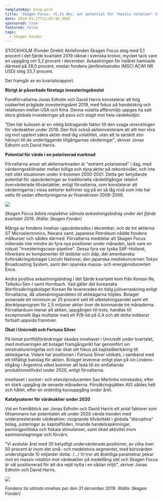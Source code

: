 ```yaml
---
templateKey: blog-post
title: 'Skagen Focus: +5,1% 4kv, ser potential för "massiv rotation" till värdeaktier'
date: 2020-01-17T11:03:40.360Z
sponsored: true
featured: false
tags:
  - Skagen Fonder
---
```

STOCKHOLM (Fonder Direkt) Aktiefonden Skagen Focus steg med 5,1 procent i det fjärde kvartalet 2019 räknat i svenska kronor, mycket tack vare en uppgång om 5,2 procent i december. Avkastningen för helåret hamnade därmed på 28,0 procent, medan fondens jämförelseindex (MSCI ACWI NR USD) steg 33,7 procent.

Det framgår av en kvartalsrapport.

**Rörigt år påverkade företags investeringsbeslut**

Fondförvaltarna Jonas Edholm och David Harris konstaterar att hög osäkerhet präglade investeringsåret 2019, med fokus på handelskrig och relationen mellan USA och Kina. Denna volatila affärsmiljö uppges ha satt stora globala investeringar på paus och slagit mot hela värdekedjor.

"Den här kulissen är en viktig bidragande faktor till den svaga utvecklingen för värdeaktier under 2019. Den fick också aktieinvesterare att allt mer röra sig mot upplevt säkra aktier med låg volatilitet, utan att ta särskilt stor hänsyn till de underliggande tillgångarnas värderingar", skriver Jonas Edholm och David Harris.

**Potential för värde i en polariserad marknad**

Förvaltarna anser att aktiemarknaden är "extremt polariserad" i dag, med värderingsskillnader mellan billiga och dyra aktier på rekordnivåer, och inte helt olikt situationen under it-boomen 2000-2001. Detta ger betydande potential för uppvärderingar av traditionella värdetillgångar relativt övervärderade tillväxtaktier, enligt förvaltarna, som konstaterar att värderingarna i vissa sektorer befinner sig på en så låg nivå som inte har setts till sedan efterdyningarna av finanskrisen 2008-2009.

![](/img/focus.png)

*Skagen Focus bästa respektive sämsta avkastningsbidrag under det fjärde kvartalet 2019. (Källa: Skagen Fonder)*

Många av fondens innehav uppvärderades i december, och de tre aktierna ST Microelectronics, Nexans samt Japanese Petroleum nådde fondens målkurser och såldes därmed. Förvaltarna meddelar att Skagen Focus initierade inte mindre än fyra nya positioner under månaden, tack vare en robust "investeringscase-pipeline". Dessa fyra var tyska SAF-Holland, tillverkare av komponenter till lastbilar och släp, det amerikanska livförsäkringsbolaget Lincoln National, den japanska mediekoncernen Tokyo Broadcasting System, samt den spanska massa- och energiproducenten Ence.

Andra positiva avkastningsbidrag i det fjärde kvartalet kom från Korean Re, Teikoku-Sen-I samt Hornbach. Vad gäller det koreanska återförsäkringsbolaget Korean Re levererades en tidig julöverraskning enligt förvaltarna, då utbetalningsandelen till aktieägarna höjdes. Bolaget aviserade ett minimum av 25 procent sett till utbetalningsandel samt ett återköpsprogram för 2,5 miljoner aktier över de kommande tre månaderna. Förvaltarduon menar att aktien, uppgången till trots, handlas till exceptionellt låga multiplar med ett P/B-tal på 0,4 och att detta indikerar fortsatt uppsida framöver.

**Ökat i Unicredit och Fortuna Silver**

På temat portföljförändringar ökades innehavet i Unicredit under kvartalet, med motiveringen att bolaget framgångsrikt har genomfört sin omstruktureringsfas och har ökat sitt fokus på kapitalåterbäring till aktieägarna. Vidare har positionen i Fortuna Silver utökats, i samband med ett tillfälligt bakslag för aktien. Bolaget levererar enligt plan på sin Lindero-tillgång i Argentina vilket kommer att leda till en omfattande produktionstillväxt under 2020, enligt förvaltarna.

Innehavet i socker- och etanolproducenten Sao Martinho minskades, efter en stark uppgång de senaste månaderna. Försäkringsjätten AIG såldes helt och hållet, efter en ordentlig kursuppgång under året.

**Katalysatorer för värdeaktier under 2020**

Vid en framåtblick ser Jonas Edholm och David Harris ett antal faktorer som tillsammans har potentialen att under 2020 vända trenden med underpresterande värdeaktier: mognande tillväxttakt i globala "disruptiva" bolag, justeringar av kapitalflöden, tinande handelsspänningar, penningpolitiska och fiskala stimulanser, samt ökad aktivitet inom sammanslagningar och förvärv.

"Vi avslutar året med 35 betydligt undervärderade positioner, av vilka över 50 procent är inom det små- och medelstora segmentet, med börsvärden understigande 10 miljarder dollar. /.../ Vi tror att åtskilliga parametrar pekar mot en massiv rotation mot värdeaktier på medellång sikt och Skagen Focus är väl positionerad för att dra rejäl nytta i en sådan miljö", skriver Jonas Edholm och David Harris.

![](/img/focus2.png)

*Fondens tio största innehav per den 31 december 2019. (Källa: Skagen Fonder)*

